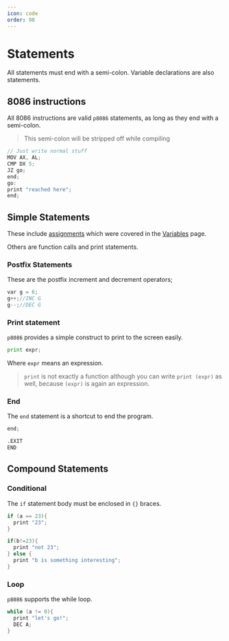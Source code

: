 ```yaml
---
icon: code
order: 98
---
```


# Statements

All statements must end with a semi-colon. Variable declarations are also statements.

## 8086 instructions

All 8086 instructions are valid `p8086` statements, as long as they end with a semi-colon.

> This semi-colon will be stripped off while compiling

```js
// Just write normal stuff
MOV AX, AL;
CMP DX 5;
JZ go;
end;
go:
print "reached here";
end;
```

## Simple Statements

These include [assignments](variables.md#initialising-and-assigning) which were covered in the [Variables](variables.md) page.

Others are function calls and print statements.

### Postfix Statements

These are the postfix increment and decrement operators;

```cpp
var g = 6;
g++;//INC G
g--;//DEC G
```

### Print statement

`p8086` provides a simple construct to print to the screen easily.

```py
print expr;
```

Where `expr` means an expression.

> `print` is not exactly a function although you can write `print (expr)` as well, because `(expr)` is again an expression.

### End

The `end` statement is a shortcut to end the program.

```js p8086
end;
```

```nasm Compiled
.EXIT
END
```

## Compound Statements

### Conditional

The `if` statement body must be enclosed in `{}` braces.

```cpp
if (a == 23){
  print "23";
}

if(b!=23){
  print "not 23";
} else {
  print "b is something interesting";
}
```

### Loop

`p8086` supports the while loop.

```cpp
while (a != 0){
  print "let's go!";
  DEC A;
}
```
